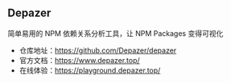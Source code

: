 ## Depazer

简单易用的 NPM 依赖关系分析工具，让 NPM Packages 变得可视化

- 仓库地址：https://github.com/Depazer/depazer
- 官方文档：https://www.depazer.top/
- 在线体验：https://playground.depazer.top/
